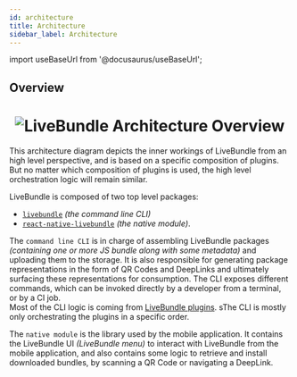 ```yaml
---
id: architecture
title: Architecture
sidebar_label: Architecture
---
```


import useBaseUrl from '@docusaurus/useBaseUrl';

## Overview

<h1 align="center">
  <img alt="LiveBundle Architecture Overview" src={useBaseUrl('img/lbarch.svg')} />
</h1>

This architecture diagram depicts the inner workings of LiveBundle from an high level perspective, and is based on a specific composition of plugins. But no matter which composition of plugins is used, the high level orchestration logic will remain similar.

LiveBundle is composed of two top level packages:
- [`livebundle`][1] *(the command line CLI)*
- [`react-native-livebundle`][2] *(the native module)*.

The `command line CLI` is in charge of assembling LiveBundle packages _(containing one or more JS bundle along with some metadata)_ and uploading them to the storage. It is also responsible for generating package representations in the form of QR Codes and DeepLinks and ultimately surfacing these representations for consumption. The CLI exposes different commands, which can be invoked directly by a developer from a terminal, or by a CI job.<br/>
Most of the CLI logic is coming from [LiveBundle plugins](./plugins.md). sThe CLI is mostly only orchestrating the plugins in a specific order.

The `native module` is the library used by the mobile application. It contains the LiveBundle UI _(LiveBundle menu)_ to interact with LiveBundle from the mobile application, and also contains some logic to retrieve and install downloaded bundles, by scanning a QR Code or navigating a DeepLink.

[1]: https://github.com/electrode-io/livebundle
[2]: https://github.com/electrode-io/react-native-livebunde

